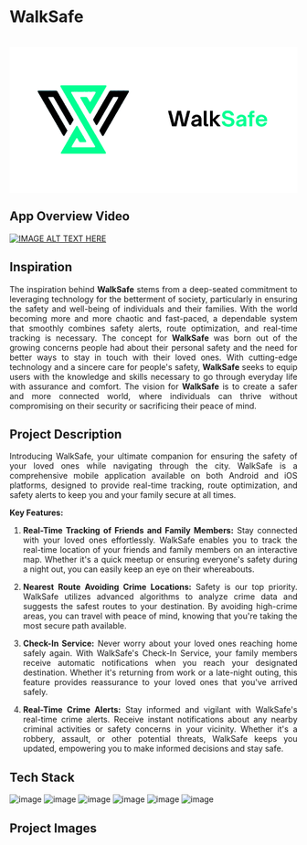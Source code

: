 # WalkSafe

<br/>

<div style="display: flex; flex-direction: row; justify-contents: center; width: 100%; align-items: center; background-color: white">
<div>
<a href="">
<img src="./docAssets/logoMain.png" alt="WalkSafe" style="width: ">
</a>
</div>

</div>

## App Overview Video

[![IMAGE ALT TEXT HERE](https://img.youtube.com/vi/A9GDLB774t4/0.jpg)](https://www.youtube.com/watch?v=A9GDLB774t4)

## Inspiration

<p style="text-align: justify; "> 
The inspiration behind <b>WalkSafe</b> stems from a deep-seated commitment to leveraging technology for the betterment of society, particularly in ensuring the safety and well-being of individuals and their families. With the world becoming more and more chaotic and fast-paced, a dependable system that smoothly combines safety alerts, route optimization, and real-time tracking is necessary. The concept for <b>WalkSafe</b> was born out of the growing concerns people had about their personal safety and the need for better ways to stay in touch with their loved ones. With cutting-edge technology and a sincere care for people's safety, <b>WalkSafe</b> seeks to equip users with the knowledge and skills necessary to go through everyday life with assurance and comfort. The vision for <b>WalkSafe</b> is to create a safer and more connected world, where individuals can thrive without compromising on their security or sacrificing their peace of mind.

</p>

## Project Description

<p style="text-align: justify; ">Introducing WalkSafe, your ultimate companion for ensuring the safety of your loved ones while navigating through the city. WalkSafe is a comprehensive mobile application available on both Android and iOS platforms, designed to provide real-time tracking, route optimization, and safety alerts to keep you and your family secure at all times.</p>

**Key Features:**

<div style="text-align: justify;">

1. **Real-Time Tracking of Friends and Family Members:**
   Stay connected with your loved ones effortlessly. WalkSafe enables you to track the real-time location of your friends and family members on an interactive map. Whether it's a quick meetup or ensuring everyone's safety during a night out, you can easily keep an eye on their whereabouts.

2. **Nearest Route Avoiding Crime Locations:**
   Safety is our top priority. WalkSafe utilizes advanced algorithms to analyze crime data and suggests the safest routes to your destination. By avoiding high-crime areas, you can travel with peace of mind, knowing that you're taking the most secure path available.

3. **Check-In Service:**
   Never worry about your loved ones reaching home safely again. With WalkSafe's Check-In Service, your family members receive automatic notifications when you reach your designated destination. Whether it's returning from work or a late-night outing, this feature provides reassurance to your loved ones that you've arrived safely.

4. **Real-Time Crime Alerts:**
   Stay informed and vigilant with WalkSafe's real-time crime alerts. Receive instant notifications about any nearby criminal activities or safety concerns in your vicinity. Whether it's a robbery, assault, or other potential threats, WalkSafe keeps you updated, empowering you to make informed decisions and stay safe.

</div>

## Tech Stack

<!-- ![image](https://img.shields.io/badge/JavaScript-323330?style=for-the-badge&logo=javascript&logoColor=F7DF1E) -->
<!-- ![image](https://img.shields.io/badge/HTML5-E34F26?style=for-the-badge&logo=html5&logoColor=white) -->
<!-- ![image](https://img.shields.io/badge/CSS3-1572B6?style=for-the-badge&logo=css3&logoColor=white) -->
<!-- ![image](https://img.shields.io/badge/json-5E5C5C?style=for-the-badge&logo=json&logoColor=white) -->
<!-- ![image](https://img.shields.io/badge/Bootstrap-563D7C?style=for-the-badge&logo=bootstrap&logoColor=white) -->

![image](https://img.shields.io/badge/Python-14354C?style=for-the-badge&logo=python&logoColor=white)
![image](https://img.shields.io/badge/React_Native-20232A?style=for-the-badge&logo=react&logoColor=61DAFB)
![image](https://img.shields.io/badge/Material--UI-0081CB?style=for-the-badge&logo=material-ui&logoColor=white)
![image](https://img.shields.io/badge/Flask-000000?style=for-the-badge&logo=flask&logoColor=white)
![image](https://img.shields.io/badge/Supabase-181818?style=for-the-badge&logo=supabase&logoColor=white)
![image](https://img.shields.io/badge/Google_Cloud-4285F4?style=for-the-badge&logo=google-cloud&logoColor=white)

## Project Images

<div align="center">

</div>

</div>
